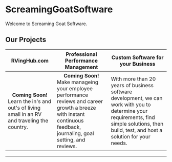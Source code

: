 # ScreamingGoatSoftware

Welcome to Screaming Goat Software.  

## Our Projects

<table width="100%" cellpadding="10">
  <thead>
    <tr>
      <th style="font-style:bold;">RVingHub.com</th>
      <th style="font-style:bold;">Professional Performance Management</th>
      <th style="font-style:bold;">Custom Software for your Business</th>
    </tr>
  </thead>
  <tbody>
    <tr>
      <td><div style="text-align:center;"><b>Coming Soon!</b></div> Learn the in's and out's of living small in an RV and traveling the country. </td>
      <td><div style="text-align:center;"><b>Coming Soon!</b></div> Make manageing your employee performance reviews and career growth a breeze with instant continuous feedback, journaling, goal setting, and reviews. </td>
      <td>With more than 20 years of business software development, we can work with you to determine your requirements, find simple solutions, then build, test, and host a solution for your needs.</td>
    </tr>
  </tbody>
</table>

<hr />


